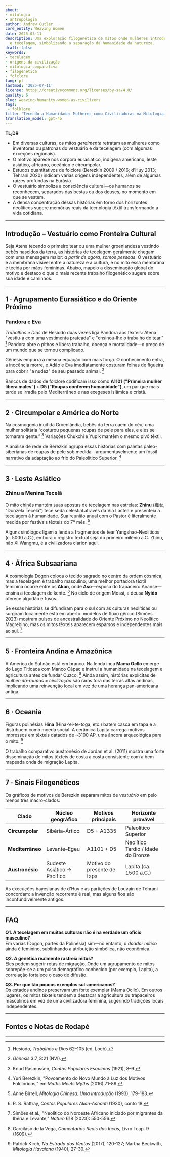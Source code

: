 ```yaml
---
about:
- mitologia
- antropologia
author: Andrew Cutler
core_entity: Weaving Women
date: 2025-05-11
description: Uma exploração filogenética de mitos onde mulheres introduzem roupas
  e tecelagem, simbolizando a separação da humanidade da natureza.
draft: false
keywords:
- tecelagem
- origens-da-civilização
- mitologia-comparativa
- filogenética
- folclore
lang: pt
lastmod: '2025-07-11'
license: https://creativecommons.org/licenses/by-sa/4.0/
quality: 6
slug: weaving-humanity-women-as-civilizers
tags:
 - folklore
title: 'Tecendo a Humanidade: Mulheres como Civilizadoras na Mitologia Mundial'
translation_model: gpt-4o
---
```


**TL;DR**

- Em diversas culturas, os mitos *geralmente* retratam as mulheres como inventoras ou patronas do vestuário e da tecelagem (com algumas exceções regionais).
- O motivo aparece nos corpora eurasiático, indígena americano, leste asiático, africano, oceânico e circumpolar.
- Estudos quantitativos de folclore (Berezkin 2009 / 2016; d'Huy 2013; Tehrani 2020) indicam várias origens independentes, além de algumas raízes profundas na Eurásia.
- O vestuário simboliza a consciência cultural—os humanos se reconhecem, separados das bestas ou dos deuses, no momento em que se vestem.
- A densa concentração dessas histórias em torno dos horizontes neolíticos sugere memórias reais da tecnologia têxtil transformando a vida cotidiana.

---

## Introdução – Vestuário como Fronteira Cultural  

Seja Atena tecendo o primeiro tear ou uma mulher groenlandesa vestindo bebês nascidos da terra, as histórias de tecelagem geralmente chegam com uma mensagem maior: *a partir de agora, somos pessoas*. O vestuário é a membrana visível entre a natureza e a cultura, e no mito essa membrana é tecida por mãos femininas. Abaixo, mapeio a disseminação global do motivo e destaco o que o mais recente trabalho filogenético sugere sobre sua idade e caminhos.

---

## 1 · Agrupamento Eurasiático e do Oriente Próximo 

### Pandora e Eva 

*Trabalhos e Dias* de Hesíodo duas vezes liga Pandora aos têxteis: Atena "vestiu-a com uma vestimenta prateada" e "ensinou-lhe o trabalho do tear." [^1] Pandora abre o pithos e libera trabalho, doença e mortalidade—o preço de um mundo que se tornou complicado.

Gênesis empurra a mesma equação com mais força. O conhecimento entra, a inocência morre, e Adão e Eva imediatamente costuram folhas de figueira para cobrir "a nudez" de seu passado animal. [^2]

Bancos de dados de folclore codificam isso como **A1101 ("Primeira mulher libera males") + D5 ("Roupas conferem humanidade")**, um par que mais tarde se irradia pelo Mediterrâneo e nas exegeses islâmica e cristã.

---

## 2 · Circumpolar e América do Norte  

Na cosmogonia inuit da Groenlândia, bebês da terra caem do céu; uma mulher solitária “costurou pequenas roupas de pele para eles, e eles se tornaram gente.” [^3] Variações Chukchi e Yupik mantêm o mesmo pivô têxtil.

A análise de rede de Berezkin agrupa essas histórias com paletas paleo-siberianas de roupas de pele sob medida—argumentavelmente um fóssil narrativo da adaptação ao frio do Paleolítico Superior. [^4]

---

## 3 · Leste Asiático 

### Zhinu a Menina Tecelã 

O mito chinês mantém suas apostas de tecelagem nas estrelas: **Zhinu** (織女, "Donzela Tecelã") tece seda celestial através da Via Láctea e presenteia a tecelagem à humanidade. Sua reunião anual com o Pastor é literalmente medida por festivais têxteis do 7º mês. [^5]

Alguns sinólogos ligam a lenda a fragmentos de tear Yangshao-Neolíticos (c. 5000 a.C.), embora o registro textual seja do primeiro milênio a.C. Zhinu, não Xi Wangmu, é a civilizadora clarion aqui.

---

## 4 · África Subsaariana  

A cosmologia Dogon coloca o tecido sagrado no centro da ordem cósmica, mas a tecelagem é trabalho masculino; uma melhor portadora têxtil feminina ocorre entre os **Akan**, onde **Aso**—esposa do trapaceiro Ananse—ensina a tecelagem de kente. [^6] No ciclo de origem Mossi, a deusa **Nyido** oferece algodão e fusos.

Se essas histórias se difundiram para o sul com as culturas neolíticas ou surgiram localmente está em aberto: modelos de fluxo gênico (Simões 2023) mostram pulsos de ancestralidade do Oriente Próximo no Neolítico Magrebino, mas os mitos têxteis aparecem esparsos e independentes mais ao sul. [^7]

---

## 5 · Fronteira Andina e Amazônica 

A América do Sul não está em branco. Na lenda inca **Mama Ocllo** emerge do Lago Titicaca com Manco Cápac e instrui a humanidade na tecelagem e agricultura antes de fundar Cuzco. [^8] Ainda assim, histórias explícitas de *mulher-dá-roupas = civilização* são raras fora das terras altas andinas, implicando uma reinvenção local em vez de uma herança pan-americana antiga.

---

## 6 · Oceania  

Figuras polinésias **Hina** (Hina-‘ei-te-toga, etc.) batem casca em tapa e a distribuem como moeda social. A cerâmica Lapita carrega motivos impressos em têxteis datados de ~3100 AP, uma âncora arqueológica para o mito. [^9]

O trabalho comparativo austronésio de Jordan et al. (2011) mostra uma forte disseminação de mitos têxteis de costa a costa consistente com a bem mapeada onda de migração Lapita.

---

## 7 · Sinais Filogenéticos 

Os gráficos de motivos de Berezkin separam mitos de *vestuário* em pelo menos três macro-clados:

| Clado | Núcleo geográfico | Motivos principais | Horizonte provável |
|-------|-------------------|-------------------|--------------------|
| **Circumpolar** | Sibéria–Ártico | D5 + A1335 | Paleolítico Superior |
| **Mediterrâneo** | Levante–Egeu | A1101 + D5 | Neolítico Tardio / Idade do Bronze |
| **Austronésio** | Sudeste Asiático → Pacífico | Motivo do presente de tapa | Lapita (ca. 1500 a.C.) |

As execuções bayesianas de d'Huy e as partições de Louvain de Tehrani concordam: a invenção recorrente é real, mas alguns fios são inconfundivelmente antigos.

---

## FAQ  

**Q1. A tecelagem em muitas culturas não é na verdade um ofício masculino?**  
Em várias (Dogon, partes da Polinésia) sim—no entanto, o *doador mítico* ainda é feminino, sublinhando a atribuição simbólica, não econômica.

**Q2. A genética realmente rastreia mitos?**  
Eles podem sugerir rotas de migração. Onde um agrupamento de mitos sobrepõe-se a um pulso demográfico conhecido (por exemplo, Lapita), a correlação fortalece o caso de difusão.

**Q3. Por que tão poucos exemplos sul-americanos?**  
Os estados andinos preservam um forte exemplar (Mama Ocllo). Em outros lugares, os mitos têxteis tendem a destacar a agricultura ou trapaceiros masculinos em vez de uma civilizadora feminina, sugerindo tradições locais independentes.

---

## Fontes e Notas de Rodapé 

[^1]: Hesíodo, *Trabalhos e Dias* 62–105 (ed. Loeb). 
[^2]: *Gênesis* 3:7, 3:21 (NVI). 
[^3]: Knud Rasmussen, *Contos Populares Esquimós* (1921), 8–9. 
[^4]: Yuri Berezkin, "Povoamento do Novo Mundo à Luz dos Motivos Folclóricos," em *Maths Meets Myths* (2016) 71-89. 
[^5]: Anne Birrell, *Mitologia Chinesa: Uma Introdução* (1993), 179-183. 
[^6]: R. S. Rattray, *Contos Populares Akan-Ashanti* (1930), conto 18. 
[^7]: Simões et al., "Neolítico do Noroeste Africano iniciado por migrantes da Ibéria e Levante," *Nature* 618 (2023): 550-556. 
[^8]: Garcilaso de la Vega, *Comentários Reais dos Incas*, Livro I cap. 9 (1609). 
[^9]: Patrick Kirch, *Na Estrada dos Ventos* (2017), 120-127; Martha Beckwith, *Mitologia Havaiana* (1940), 27-30. 

---
